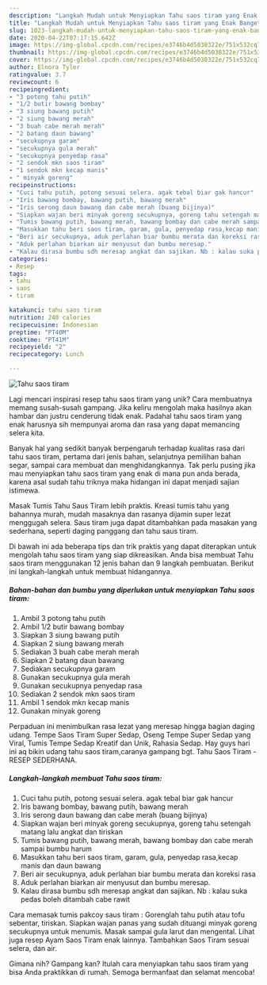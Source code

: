 ```yaml
---
description: "Langkah Mudah untuk Menyiapkan Tahu saos tiram yang Enak Banget"
title: "Langkah Mudah untuk Menyiapkan Tahu saos tiram yang Enak Banget"
slug: 1023-langkah-mudah-untuk-menyiapkan-tahu-saos-tiram-yang-enak-banget
date: 2020-04-22T07:17:15.642Z
image: https://img-global.cpcdn.com/recipes/e3746b4d5038322e/751x532cq70/tahu-saos-tiram-foto-resep-utama.jpg
thumbnail: https://img-global.cpcdn.com/recipes/e3746b4d5038322e/751x532cq70/tahu-saos-tiram-foto-resep-utama.jpg
cover: https://img-global.cpcdn.com/recipes/e3746b4d5038322e/751x532cq70/tahu-saos-tiram-foto-resep-utama.jpg
author: Elnora Tyler
ratingvalue: 3.7
reviewcount: 6
recipeingredient:
- "3 potong tahu putih"
- "1/2 butir bawang bombay"
- "3 siung bawang putih"
- "2 siung bawang merah"
- "3 buah cabe merah merah"
- "2 batang daun bawang"
- "secukupnya garam"
- "secukupnya gula merah"
- "secukupnya penyedap rasa"
- "2 sendok mkn saos tiram"
- "1 sendok mkn kecap manis"
- " minyak goreng"
recipeinstructions:
- "Cuci tahu putih, potong sesuai selera. agak tebal biar gak hancur"
- "Iris bawang bombay, bawang putih, bawang merah"
- "Iris serong daun bawang dan cabe merah (buang bijinya)"
- "Siapkan wajan beri minyak goreng secukupnya, goreng tahu setengah matang lalu angkat dan tiriskan"
- "Tumis bawang putih, bawang merah, bawang bombay dan cabe merah sampai bumbu harum"
- "Masukkan tahu beri saos tiram, garam, gula, penyedap rasa,kecap manis dan daun bawang"
- "Beri air secukupnya, aduk perlahan biar bumbu merata dan koreksi rasa"
- "Aduk perlahan biarkan air menyusut dan bumbu meresap."
- "Kalau dirasa bumbu sdh meresap angkat dan sajikan. Nb : kalau suka pedas boleh ditambah cabe rawit"
categories:
- Resep
tags:
- tahu
- saos
- tiram

katakunci: tahu saos tiram 
nutrition: 240 calories
recipecuisine: Indonesian
preptime: "PT40M"
cooktime: "PT41M"
recipeyield: "2"
recipecategory: Lunch

---
```



![Tahu saos tiram](https://img-global.cpcdn.com/recipes/e3746b4d5038322e/751x532cq70/tahu-saos-tiram-foto-resep-utama.jpg)

Lagi mencari inspirasi resep tahu saos tiram yang unik? Cara membuatnya memang susah-susah gampang. Jika keliru mengolah maka hasilnya akan hambar dan justru cenderung tidak enak. Padahal tahu saos tiram yang enak harusnya sih mempunyai aroma dan rasa yang dapat memancing selera kita.

Banyak hal yang sedikit banyak berpengaruh terhadap kualitas rasa dari tahu saos tiram, pertama dari jenis bahan, selanjutnya pemilihan bahan segar, sampai cara membuat dan menghidangkannya. Tak perlu pusing jika mau menyiapkan tahu saos tiram yang enak di mana pun anda berada, karena asal sudah tahu triknya maka hidangan ini dapat menjadi sajian istimewa.

Masak Tumis Tahu Saus Tiram lebih praktis. Kreasi tumis tahu yang bahannya murah, mudah masaknya dan rasanya dijamin super lezat menggugah selera. Saus tiram juga dapat ditambahkan pada masakan yang sederhana, seperti daging panggang dan tahu saus tiram.


Di bawah ini ada beberapa tips dan trik praktis yang dapat diterapkan untuk mengolah tahu saos tiram yang siap dikreasikan. Anda bisa membuat Tahu saos tiram menggunakan 12 jenis bahan dan 9 langkah pembuatan. Berikut ini langkah-langkah untuk membuat hidangannya.

<!--inarticleads1-->

##### Bahan-bahan dan bumbu yang diperlukan untuk menyiapkan Tahu saos tiram:

1. Ambil 3 potong tahu putih
1. Ambil 1/2 butir bawang bombay
1. Siapkan 3 siung bawang putih
1. Siapkan 2 siung bawang merah
1. Sediakan 3 buah cabe merah merah
1. Siapkan 2 batang daun bawang
1. Sediakan secukupnya garam
1. Gunakan secukupnya gula merah
1. Gunakan secukupnya penyedap rasa
1. Sediakan 2 sendok mkn saos tiram
1. Ambil 1 sendok mkn kecap manis
1. Gunakan  minyak goreng


Perpaduan ini menimbulkan rasa lezat yang meresap hingga bagian daging udang. Tempe Saos Tiram Super Sedap, Oseng Tempe Super Sedap yang Viral, Tumis Tempe Sedap Kreatif dan Unik, Rahasia Sedap. Hay guys hari ini aq bikin udang tahu saos tiram,caranya gampang bgt. Tahu Saos Tiram - RESEP SEDERHANA. 

<!--inarticleads2-->

##### Langkah-langkah membuat Tahu saos tiram:

1. Cuci tahu putih, potong sesuai selera. agak tebal biar gak hancur
1. Iris bawang bombay, bawang putih, bawang merah
1. Iris serong daun bawang dan cabe merah (buang bijinya)
1. Siapkan wajan beri minyak goreng secukupnya, goreng tahu setengah matang lalu angkat dan tiriskan
1. Tumis bawang putih, bawang merah, bawang bombay dan cabe merah sampai bumbu harum
1. Masukkan tahu beri saos tiram, garam, gula, penyedap rasa,kecap manis dan daun bawang
1. Beri air secukupnya, aduk perlahan biar bumbu merata dan koreksi rasa
1. Aduk perlahan biarkan air menyusut dan bumbu meresap.
1. Kalau dirasa bumbu sdh meresap angkat dan sajikan. Nb : kalau suka pedas boleh ditambah cabe rawit


Cara memasak tumis pakcoy saus tiram : Gorenglah tahu putih atau tofu sebentar, tiriskan. Siapkan wajan panas yang sudah dituangi minyak goreng secukupnya untuk menumis. Masak sampai gula larut dan mengental. Lihat juga resep Ayam Saos Tiram enak lainnya. Tambahkan Saos Tiram sesuai selera, dan air. 

Gimana nih? Gampang kan? Itulah cara menyiapkan tahu saos tiram yang bisa Anda praktikkan di rumah. Semoga bermanfaat dan selamat mencoba!
